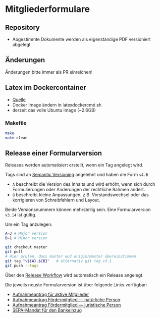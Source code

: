 # Mitgliederformulare

## Repository

* Abgestimmte Dokumente werden als eigenständige PDF versioniert abgelegt

## Änderungen

Änderungen bitte immer als PR einreichen!

## Latex im Dockercontainer

- [Quelle](https://github.com/blang/latex-docker/)
- Docker Image ändern in latexdockercmd.sh
- derzeit das volle Ubuntu Image (~2.6GB)

### Makefile

```bash
make
make clean
```

## Release einer Formularversion

Releases werden automatisiert erstellt, wenn ein Tag angelegt wird.

Tags sind an [Semantic Versioning](https://semver.org/) angelehnt und haben die Form `vA.B`
* `A` beschreibt die Version des Inhalts und wird erhöht, wenn sich durch Formulierungen oder Änderungen der rechtliche Rahmen ändert.
* `B` beschreibt kleine Anpassungen, z.B. Vorstandswechsel oder das korrigieren von Schreibfehlern und Layout.

Beide Versionsnummern können mehrstellig sein. Eine Formularversion `v3.14` ist gültig.


Um ein Tag anzulegen:
```bash
A=3 # Major version
B=1 # Minor version

git checkout master
git pull
# Hier prüfen, dass master und origin/master übereinstimmen
git tag "v${A}.${B}"   # alternativ git tag v3.1
git push --tags
```

Über den [Release Workflow](.github/workflows/release.yml) wird automatisch ein Release angelegt.

Die jeweils neuste Formularversion ist über folgende Links verfügbar:
* [Aufnahmeantrag für aktive Mitglieder](https://github.com/netz39/Mitgliedsantraege/releases/latest/download/aufnahmeantrag-aktiv.pdf)
* [Aufnahmeantrag Fördermitglied — natürliche Person](https://github.com/netz39/Mitgliedsantraege/releases/latest/download/aufnahmeantrag-foerder-nat.pdf)
* [Aufnahmeantrag Fördermitglied — juristische Person](https://github.com/netz39/Mitgliedsantraege/releases/latest/download/aufnahmeantrag-foerder-jur.pdf)
* [SEPA-Mandat für den Bankeinzug](https://github.com/netz39/Mitgliedsantraege/releases/latest/download/einzug.pdf)

